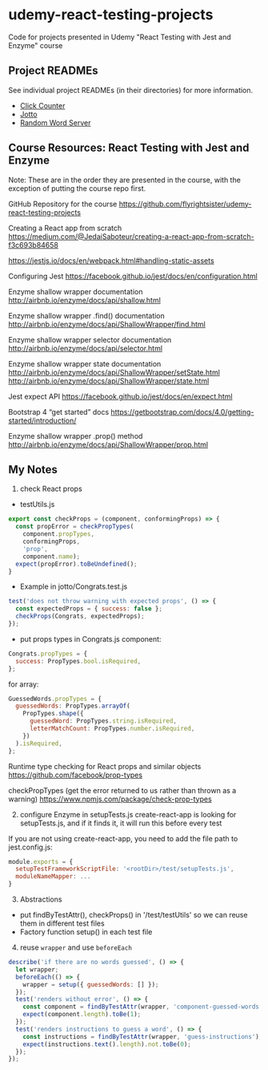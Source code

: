 # udemy-react-testing-projects

Code for projects presented in Udemy "React Testing with Jest and Enzyme" course

## Project READMEs

See individual project READMEs (in their directories) for more information.

-   [Click Counter](https://github.com/flyrightsister/udemy-react-testing-projects/blob/master/click-counter/README.md)
-   [Jotto](https://github.com/flyrightsister/udemy-react-testing-projects/blob/master/jotto/README.md)
-   [Random Word Server](https://github.com/flyrightsister/udemy-react-testing-projects/blob/master/random-word-server/README.md)

## Course Resources: React Testing with Jest and Enzyme

Note: These are in the order they are presented in the course, with the exception of putting the course repo first.

GitHub Repository for the course
https://github.com/flyrightsister/udemy-react-testing-projects

Creating a React app from scratch
https://medium.com/@JedaiSaboteur/creating-a-react-app-from-scratch-f3c693b84658

https://jestjs.io/docs/en/webpack.html#handling-static-assets

Configuring Jest
https://facebook.github.io/jest/docs/en/configuration.html

Enzyme shallow wrapper documentation
http://airbnb.io/enzyme/docs/api/shallow.html

Enzyme shallow wrapper .find() documentation
http://airbnb.io/enzyme/docs/api/ShallowWrapper/find.html

Enzyme shallow wrapper selector documentation
http://airbnb.io/enzyme/docs/api/selector.html

Enzyme shallow wrapper state documentation
http://airbnb.io/enzyme/docs/api/ShallowWrapper/setState.html
http://airbnb.io/enzyme/docs/api/ShallowWrapper/state.html

Jest expect API
https://facebook.github.io/jest/docs/en/expect.html

Bootstrap 4 “get started” docs
https://getbootstrap.com/docs/4.0/getting-started/introduction/

Enzyme shallow wrapper .prop() method
http://airbnb.io/enzyme/docs/api/ShallowWrapper/prop.html

## My Notes

1. check React props
- testUtils.js
```js
export const checkProps = (component, conformingProps) => {
  const propError = checkPropTypes(
    component.propTypes,
    conformingProps,
    'prop',
    component.name);
  expect(propError).toBeUndefined();
}
```
-   Example in jotto/Congrats.test.js
```js
test('does not throw warning with expected props', () => {
  const expectedProps = { success: false };
  checkProps(Congrats, expectedProps);
});
```
-   put props types in Congrats.js component:

```js
Congrats.propTypes = {
  success: PropTypes.bool.isRequired,
};
```

for array:
```js
GuessedWords.propTypes = {
  guessedWords: PropTypes.arrayOf(
    PropTypes.shape({
      guessedWord: PropTypes.string.isRequired,
      letterMatchCount: PropTypes.number.isRequired,
    })
  ).isRequired,
};
```

Runtime type checking for React props and similar objects
https://github.com/facebook/prop-types

checkPropTypes (get the error returned to us rather than thrown as a warning)
https://www.npmjs.com/package/check-prop-types

2. configure Enzyme in setupTests.js
   create-react-app is looking for setupTests.js, and if it finds it, it will run this before every test

If you are not using create-react-app, you need to add the file path to jest.config.js:

```js
module.exports = {
  setupTestFrameworkScriptFile: '<rootDir>/test/setupTests.js',
  moduleNameMapper: ...
}
```

3. Abstractions

-   put findByTestAttr(), checkProps() in '/test/testUtils' so we can reuse them in different test files
-   Factory function setup() in each test file

4. reuse `wrapper` and use `beforeEach`
```js
describe('if there are no words guessed', () => {
  let wrapper;
  beforeEach(() => {
    wrapper = setup({ guessedWords: [] });
  });
  test('renders without error', () => {
    const component = findByTestAttr(wrapper, 'component-guessed-words');
    expect(component.length).toBe(1);
  });
  test('renders instructions to guess a word', () => {
    const instructions = findByTestAttr(wrapper, 'guess-instructions');
    expect(instructions.text().length).not.toBe(0);
  });
});
```